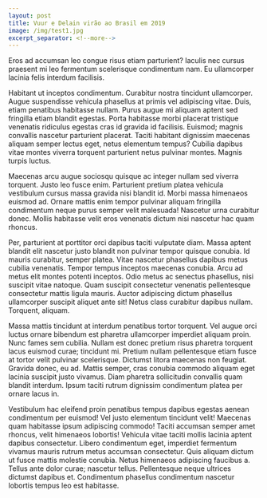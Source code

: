 ```yaml
---
layout: post
title: Vuur e Delain virão ao Brasil em 2019
image: /img/test1.jpg
excerpt_separator: <!--more-->
---
```


Eros ad accumsan leo congue risus etiam parturient? Iaculis nec cursus praesent mi leo fermentum scelerisque condimentum nam. Eu ullamcorper lacinia felis interdum facilisis.
<!--more-->
Habitant ut inceptos condimentum. Curabitur nostra tincidunt ullamcorper. Augue suspendisse vehicula phasellus at primis vel adipiscing vitae. Duis, etiam penatibus habitasse nullam. Purus augue mi aliquam aptent sed fringilla etiam blandit egestas. Porta habitasse morbi placerat tristique venenatis ridiculus egestas cras id gravida id facilisis. Euismod; magnis convallis nascetur parturient placerat. Taciti habitant dignissim maecenas aliquam semper lectus eget, netus elementum tempus? Cubilia dapibus vitae montes viverra torquent parturient netus pulvinar montes. Magnis turpis luctus.

Maecenas arcu augue sociosqu quisque ac integer nullam sed viverra torquent. Justo leo fusce enim. Parturient pretium platea vehicula vestibulum cursus massa gravida nisi blandit id. Morbi massa himenaeos euismod ad. Ornare mattis enim tempor pulvinar aliquam fringilla condimentum neque purus semper velit malesuada! Nascetur urna curabitur donec. Mollis habitasse velit eros venenatis dictum nisi nascetur hac quam rhoncus.

Per, parturient at porttitor orci dapibus taciti vulputate diam. Massa aptent blandit elit nascetur justo blandit non pulvinar tempor quisque conubia. Id mauris curabitur, semper platea. Vitae nascetur phasellus dapibus metus cubilia venenatis. Tempor tempus inceptos maecenas conubia. Arcu ad metus elit montes potenti inceptos. Odio metus ac senectus phasellus, nisi suscipit vitae natoque. Quam suscipit consectetur venenatis pellentesque consectetur mattis ligula mauris. Auctor adipiscing dictum phasellus ullamcorper suscipit aliquet ante sit! Netus class curabitur dapibus nullam. Torquent, aliquam.

Massa mattis tincidunt at interdum penatibus tortor torquent. Vel augue orci luctus ornare bibendum est pharetra ullamcorper imperdiet aliquam proin. Nunc fames sem cubilia. Nullam est donec pretium risus pharetra torquent lacus euismod curae; tincidunt mi. Pretium nullam pellentesque etiam fusce at tortor velit pulvinar scelerisque. Dictumst litora maecenas non feugiat. Gravida donec, eu ad. Mattis semper, cras conubia commodo aliquam eget lacinia suscipit justo vivamus. Diam pharetra sollicitudin convallis quam blandit interdum. Ipsum taciti rutrum dignissim condimentum platea per ornare lacus in.

Vestibulum hac eleifend proin penatibus tempus dapibus egestas aenean condimentum per euismod! Vel justo elementum tincidunt velit! Maecenas quam habitasse ipsum adipiscing commodo! Taciti accumsan semper amet rhoncus, velit himenaeos lobortis! Vehicula vitae taciti mollis lacinia aptent dapibus consectetur. Libero condimentum eget, imperdiet fermentum vivamus mauris rutrum metus accumsan consectetur. Quis aliquam dictum ut fusce mattis molestie conubia. Netus himenaeos adipiscing faucibus a. Tellus ante dolor curae; nascetur tellus. Pellentesque neque ultrices dictumst dapibus et. Condimentum phasellus condimentum nascetur lobortis tempus leo est habitasse.
